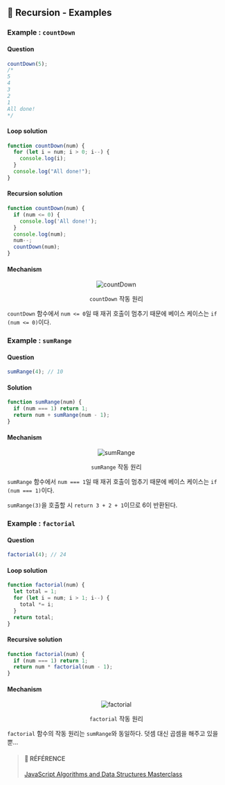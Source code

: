 ## 🍋 Recursion - Examples

### Example : `countDown`

#### **Question**

```js
countDown(5);
/*
5
4
3
2
1
All done!
*/
```

#### **Loop solution**

```js
function countDown(num) {
  for (let i = num; i > 0; i--) {
    console.log(i);
  }
  console.log("All done!");
}
```

#### **Recursion solution** 

```js
function countDown(num) {
  if (num <= 0) {
    console.log('All done!');
  }
  console.log(num);
  num--;
  countDown(num);
}
```

#### **Mechanism**

<div align="center">

  ![countDown](https://img1.daumcdn.net/thumb/R1280x0/?scode=mtistory2&fname=https%3A%2F%2Fblog.kakaocdn.net%2Fdn%2FeofAYO%2FbtscRKevVv2%2FK7PMJPliNK02BNkrH7HPk0%2Fimg.png)

  `countDown` 작동 원리

</div>

`countDown` 함수에서 `num <= 0`일 때 재귀 호출이 멈추기 때문에 베이스 케이스는 `if (num <= 0)`이다.

### Example : `sumRange`

#### **Question**

```js
sumRange(4); // 10
```

#### **Solution**

```js
function sumRange(num) {
  if (num === 1) return 1;
  return num + sumRange(num - 1);
}
```

#### **Mechanism**

<div align="center">

  ![sumRange](https://img1.daumcdn.net/thumb/R1280x0/?scode=mtistory2&fname=https%3A%2F%2Fblog.kakaocdn.net%2Fdn%2FcgX6CS%2FbtscZaCrJXV%2Faxe1xGIIVkOBigNjKkVZH0%2Fimg.png)

  `sumRange` 작동 원리

</div>

`sumRange` 함수에서 `num === 1`일 때 재귀 호출이 멈추기 때문에 베이스 케이스는 `if (num === 1)`이다.

`sumRange(3)`을 호출할 시 `return 3 + 2 + 1`이므로 6이 반환된다.

### Example : `factorial`

#### **Question**

```js
factorial(4); // 24
```

#### **Loop solution**

```js
function factorial(num) {
  let total = 1;
  for (let i = num; i > 1; i--) {
    total *= i;
  }
  return total;
}
```

#### **Recursive solution**

```js
function factorial(num) {
  if (num === 1) return 1;
  return num * factorial(num - 1);
}
```

#### **Mechanism**

<div align="center">

  ![factorial](https://img1.daumcdn.net/thumb/R1280x0/?scode=mtistory2&fname=https%3A%2F%2Fblog.kakaocdn.net%2Fdn%2FbtkvrL%2FbtscZtofAZp%2F7a8dWLqjMOVq1Sy31ie3i1%2Fimg.png)

  `factorial` 작동 원리

</div>

`factorial` 함수의 작동 원리는 `sumRange`와 동일하다. 덧셈 대신 곱셈을 해주고 있을 뿐...

> #### 🐰 RÉFÉRENCE
> [JavaScript Algorithms and Data Structures Masterclass](https://www.udemy.com/course/js-algorithms-and-data-structures-masterclass/ "JavaScript Algorithms and Data Structures Masterclass")
